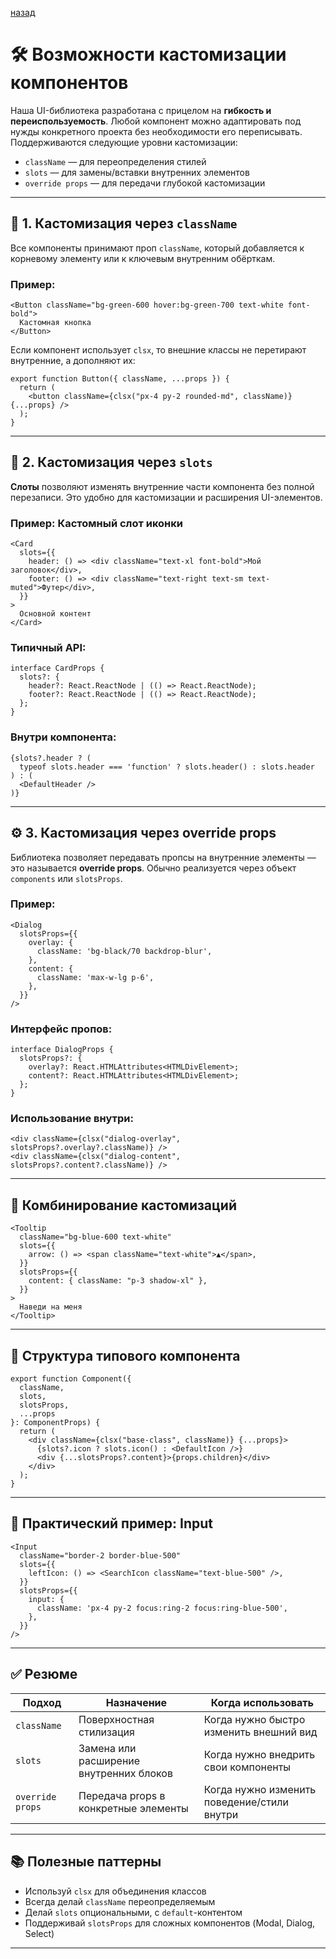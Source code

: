 

[назад](../Technical_Architecture.md)



# 🛠 Возможности кастомизации компонентов

Наша UI-библиотека разработана с прицелом на **гибкость и переиспользуемость**. Любой компонент можно адаптировать под нужды конкретного проекта без необходимости его переписывать. Поддерживаются следующие уровни кастомизации:

- `className` — для переопределения стилей
- `slots` — для замены/вставки внутренних элементов
- `override props` — для передачи глубокой кастомизации

---

## 🎨 1. Кастомизация через `className`

Все компоненты принимают проп `className`, который добавляется к корневому элементу или к ключевым внутренним обёрткам.

### Пример:

```tsx
<Button className="bg-green-600 hover:bg-green-700 text-white font-bold">
  Кастомная кнопка
</Button>
````

Если компонент использует `clsx`, то внешние классы не перетирают внутренние, а дополняют их:

```tsx
export function Button({ className, ...props }) {
  return (
    <button className={clsx("px-4 py-2 rounded-md", className)} {...props} />
  );
}
```

---

## 🧩 2. Кастомизация через `slots`

**Слоты** позволяют изменять внутренние части компонента без полной перезаписи. Это удобно для кастомизации и расширения UI-элементов.

### Пример: Кастомный слот иконки

```tsx
<Card
  slots={{
    header: () => <div className="text-xl font-bold">Мой заголовок</div>,
    footer: () => <div className="text-right text-sm text-muted">Футер</div>,
  }}
>
  Основной контент
</Card>
```

### Типичный API:

```tsx
interface CardProps {
  slots?: {
    header?: React.ReactNode | (() => React.ReactNode);
    footer?: React.ReactNode | (() => React.ReactNode);
  };
}
```

### Внутри компонента:

```tsx
{slots?.header ? (
  typeof slots.header === 'function' ? slots.header() : slots.header
) : (
  <DefaultHeader />
)}
```

---

## ⚙️ 3. Кастомизация через override props

Библиотека позволяет передавать пропсы на внутренние элементы — это называется **override props**. Обычно реализуется через объект `components` или `slotsProps`.

### Пример:

```tsx
<Dialog
  slotsProps={{
    overlay: {
      className: 'bg-black/70 backdrop-blur',
    },
    content: {
      className: 'max-w-lg p-6',
    },
  }}
/>
```

### Интерфейс пропов:

```tsx
interface DialogProps {
  slotsProps?: {
    overlay?: React.HTMLAttributes<HTMLDivElement>;
    content?: React.HTMLAttributes<HTMLDivElement>;
  };
}
```

### Использование внутри:

```tsx
<div className={clsx("dialog-overlay", slotsProps?.overlay?.className)} />
<div className={clsx("dialog-content", slotsProps?.content?.className)} />
```

---

## 🧠 Комбинирование кастомизаций

```tsx
<Tooltip
  className="bg-blue-600 text-white"
  slots={{
    arrow: () => <span className="text-white">▲</span>,
  }}
  slotsProps={{
    content: { className: "p-3 shadow-xl" },
  }}
>
  Наведи на меня
</Tooltip>
```

---

## 📁 Структура типового компонента

```tsx
export function Component({
  className,
  slots,
  slotsProps,
  ...props
}: ComponentProps) {
  return (
    <div className={clsx("base-class", className)} {...props}>
      {slots?.icon ? slots.icon() : <DefaultIcon />}
      <div {...slotsProps?.content}>{props.children}</div>
    </div>
  );
}
```

---

## 🧪 Практический пример: Input

```tsx
<Input
  className="border-2 border-blue-500"
  slots={{
    leftIcon: () => <SearchIcon className="text-blue-500" />,
  }}
  slotsProps={{
    input: {
      className: 'px-4 py-2 focus:ring-2 focus:ring-blue-500',
    },
  }}
/>
```

---

## ✅ Резюме

| Подход           | Назначение                              | Когда использовать                          |
| ---------------- | --------------------------------------- | ------------------------------------------- |
| `className`      | Поверхностная стилизация                | Когда нужно быстро изменить внешний вид     |
| `slots`          | Замена или расширение внутренних блоков | Когда нужно внедрить свои компоненты        |
| `override props` | Передача props в конкретные элементы    | Когда нужно изменить поведение/стили внутри |

---

## 📚 Полезные паттерны

* Используй `clsx` для объединения классов
* Всегда делай `className` переопределяемым
* Делай `slots` опциональными, с `default`-контентом
* Поддерживай `slotsProps` для сложных компонентов (Modal, Dialog, Select)

---
